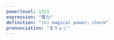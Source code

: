 ```yaml
---
powerlevel: 1321
expression: "魔力"
definition: "(n) magical power; charm"
pronunciation: "まりょく"
---
```

